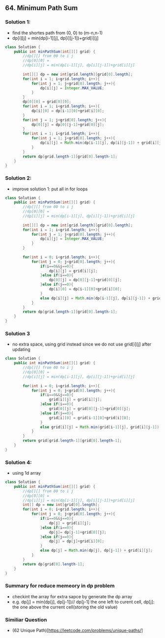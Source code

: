 ## 64. Minimum Path Sum


### Solution 1:
- find the shortes path from (0, 0) to (m-n,n-1)
- dp[i][j] = min(dp[i-1][j], dp[i][j-1])+grid[i][j]
```java
class Solution {
    public int minPathSum(int[][] grid) {
        //dp[][] from 00 to i j
        //dp[0][0] = 
        //dp[i][j] = min(dp[i-1][j], dp[i][j-1])+grid[i][j]
        
        int[][] dp = new int[grid.length][grid[0].length];
        for(int i = 1; i<grid.length; i++){
            for(int j = 1; j<grid[0].length; j++){
                dp[i][j] = Integer.MAX_VALUE;
            }
        }
        dp[0][0] = grid[0][0];
        for(int i = 1; i<grid.length; i++){
            dp[i][0] = dp[i-1][0]+grid[i][0];
        }
        for(int j = 1; j<grid[0].length; j++){
            dp[0][j] = dp[0][j-1]+grid[0][j];
        }
        for(int i = 1; i<grid.length; i++){
            for(int j = 1; j<grid[0].length; j++){
                dp[i][j] = Math.min(dp[i-1][j], dp[i][j-1]) + grid[i][j];
            }
        }
        return dp[grid.length-1][grid[0].length-1];
    }
}
```

### Solution 2:
- improve solution 1: put all in for loops
```java
class Solution {
    public int minPathSum(int[][] grid) {
        //dp[][] from 00 to i j
        //dp[0][0] = 
        //dp[i][j] = min(dp[i-1][j], dp[i][j-1])+grid[i][j]
        
        int[][] dp = new int[grid.length][grid[0].length];
        for(int i = 1; i<grid.length; i++){
            for(int j = 1; j<grid[0].length; j++){
                dp[i][j] = Integer.MAX_VALUE;
            }
        }
        
        for(int i = 0; i<grid.length; i++){
            for(int j = 0; j<grid[0].length; j++){
                if(i==0&&j==0){
                    dp[i][j] = grid[i][j];
                }else if(i==0){
                    dp[0][j] = dp[0][j-1]+grid[0][j];
                }else if(j==0){
                    dp[i][0] = dp[i-1][0]+grid[i][0];
                }
                else dp[i][j] = Math.min(dp[i-1][j], dp[i][j-1]) + grid[i][j];
            }
        }
        return dp[grid.length-1][grid[0].length-1];
    }
}
```
### Solution 3
- no extra space, using grid instead since we do not use grid[i][j] after updating
```java
class Solution {
    public int minPathSum(int[][] grid) {
        //dp[][] from 00 to i j
        //dp[0][0] = 
        //dp[i][j] = min(dp[i-1][j], dp[i][j-1])+grid[i][j]
        
        for(int i = 0; i<grid.length; i++){
            for(int j = 0; j<grid[0].length; j++){
                if(i==0&&j==0){
                    grid[i][j] = grid[i][j];
                }else if(i==0){
                    grid[0][j] = grid[0][j-1]+grid[0][j];
                }else if(j==0){
                    grid[i][0] = grid[i-1][0]+grid[i][0];
                }
                else grid[i][j] = Math.min(grid[i-1][j], grid[i][j-1]) + grid[i][j];
            }
        }
        return grid[grid.length-1][grid[0].length-1];
    }
}
```

### Solution 4:
- using 1d array 
```java
class Solution {
    public int minPathSum(int[][] grid) {
        //dp[][] from 00 to i j
        //dp[0][0] = 
        //dp[i][j] = min(dp[i-1][j], dp[i][j-1])+grid[i][j]
        int[] dp = new int[grid[0].length];
        for(int i = 0; i<grid.length; i++){
            for(int j = 0; j<grid[0].length; j++){
                if(i==0&&j==0){
                    dp[j] = grid[i][j];
                }else if(i==0){
                    dp[j]= dp[j-1]+grid[0][j];
                }else if(j==0){
                    dp[j] = dp[j]+grid[i][0];
                }
                else dp[j] = Math.min(dp[j], dp[j-1]) + grid[i][j];
            }
        }
        return dp[grid[0].length-1];
    }
}
```

### Summary for reduce memeory in dp problem
- checkint the array for extra sapce by generate the dp array
- e.g. dp[j] = min(dp[j], dp[j-1])// dp[j-1] the one left to curent cell, dp[j]: the one above the current cell(storing the old value)

### Similiar Question
- (62 Unique Path)[https://leetcode.com/problems/unique-paths/]
